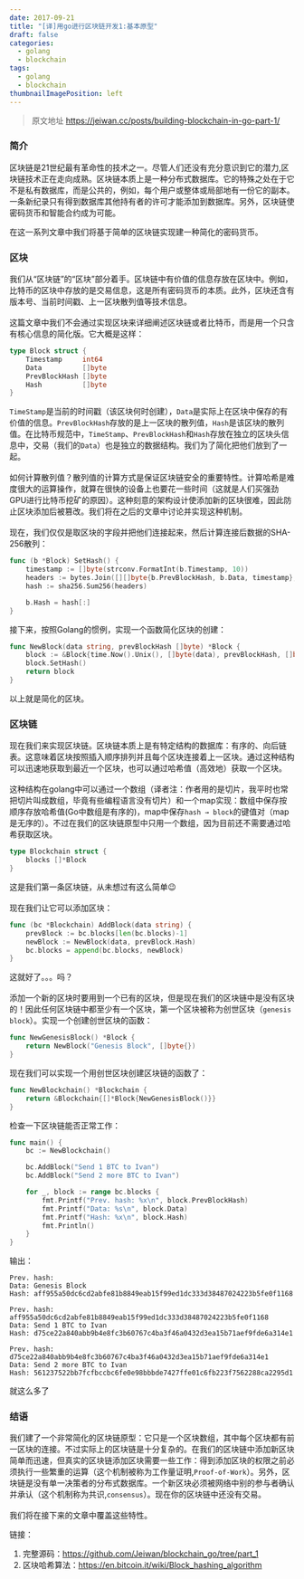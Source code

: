 ```yaml
---
date: 2017-09-21
title: "[译]用go进行区块链开发1:基本原型"
draft: false
categories:
  - golang
  - blockchain
tags:
  - golang
  - blockchain
thumbnailImagePosition: left
---
```


>原文地址 https://jeiwan.cc/posts/building-blockchain-in-go-part-1/

### 简介
区块链是21世纪最有革命性的技术之一。尽管人们还没有充分意识到它的潜力,区块链技术正在走向成熟。区块链本质上是一种分布式数据库。它的特殊之处在于它不是私有数据库，而是公共的，例如，每个用户或整体或局部地有一份它的副本。一条新纪录只有得到数据库其他持有者的许可才能添加到数据库。另外，区块链使密码货币和智能合约成为可能。

<!--more-->
在这一系列文章中我们将基于简单的区块链实现建一种简化的密码货币。

### 区块
我们从“区块链”的“区块”部分着手。区块链中有价值的信息存放在区块中。例如，比特币的区块中存放的是交易信息，这是所有密码货币的本质。此外，区块还含有版本号、当前时间戳、上一区块散列值等技术信息。<br><br>
这篇文章中我们不会通过实现区块来详细阐述区块链或者比特币，而是用一个只含有核心信息的简化版。它大概是这样：
```go
type Block struct {
	Timestamp     int64
	Data          []byte
	PrevBlockHash []byte
	Hash          []byte
}
```
`TimeStamp`是当前的时间戳（该区块何时创建），`Data`是实际上在区块中保存的有价值的信息。`PrevBlockHash`存放的是上一区块的散列值，`Hash`是该区块的散列值。在比特币规范中，`TimeStamp`、`PrevBlockHash`和`Hash`存放在独立的区块头信息中，交易（我们的`Data`）也是独立的数据结构。我们为了简化把他们放到了一起。<br><br>
如何计算散列值？散列值的计算方式是保证区块链安全的重要特性。计算哈希是难度很大的运算操作，就算在很快的设备上也要花一些时间（这就是人们买强劲GPU进行比特币挖矿的原因）。这种刻意的架构设计使添加新的区块很难，因此防止区块添加后被篡改。我们将在之后的文章中讨论并实现这种机制。<br><br>
现在，我们仅仅是取区块的字段并把他们连接起来，然后计算连接后数据的SHA-256散列：
```go
func (b *Block) SetHash() {
	timestamp := []byte(strconv.FormatInt(b.Timestamp, 10))
	headers := bytes.Join([][]byte{b.PrevBlockHash, b.Data, timestamp}, []byte{})
	hash := sha256.Sum256(headers)

	b.Hash = hash[:]
}
```
接下来，按照Golang的惯例，实现一个函数简化区块的创建：
```go
func NewBlock(data string, prevBlockHash []byte) *Block {
	block := &Block{time.Now().Unix(), []byte(data), prevBlockHash, []byte{}}
	block.SetHash()
	return block
}
```
以上就是简化的区块。

### 区块链
现在我们来实现区块链。区块链本质上是有特定结构的数据库：有序的、向后链表。这意味着区块按照插入顺序排列并且每个区块连接着上一区块。通过这种结构可以迅速地获取到最近一个区块，也可以通过哈希值（高效地）获取一个区块。<br><br>
这种结构在golang中可以通过一个数组（译者注：作者用的是切片，我平时也常把切片叫成数组，毕竟有些编程语言没有切片）和一个map实现：数组中保存按顺序存放哈希值(Go中数组是有序的)，map中保存`hash → block`的键值对（map是无序的）。不过在我们的区块链原型中只用一个数组，因为目前还不需要通过哈希获取区块。
```go
type Blockchain struct {
	blocks []*Block
}
```
这是我们第一条区块链，从未想过有这么简单😉<br><br>
现在我们让它可以添加区块：
```go
func (bc *Blockchain) AddBlock(data string) {
	prevBlock := bc.blocks[len(bc.blocks)-1]
	newBlock := NewBlock(data, prevBlock.Hash)
	bc.blocks = append(bc.blocks, newBlock)
}
```
这就好了。。。吗？<br><br>
添加一个新的区块时要用到一个已有的区块，但是现在我们的区块链中是没有区块的！因此任何区块链中都至少有一个区块，第一个区块被称为创世区块（`genesis block`）。实现一个创建创世区块的函数：
```go
func NewGenesisBlock() *Block {
	return NewBlock("Genesis Block", []byte{})
}
```
现在我们可以实现一个用创世区块创建区块链的函数了：
```go
func NewBlockchain() *Blockchain {
	return &Blockchain{[]*Block{NewGenesisBlock()}}
}
```
检查一下区块链能否正常工作：
```go
func main() {
	bc := NewBlockchain()

	bc.AddBlock("Send 1 BTC to Ivan")
	bc.AddBlock("Send 2 more BTC to Ivan")

	for _, block := range bc.blocks {
		fmt.Printf("Prev. hash: %x\n", block.PrevBlockHash)
		fmt.Printf("Data: %s\n", block.Data)
		fmt.Printf("Hash: %x\n", block.Hash)
		fmt.Println()
	}
}
```
输出：
```
Prev. hash:
Data: Genesis Block
Hash: aff955a50dc6cd2abfe81b8849eab15f99ed1dc333d38487024223b5fe0f1168

Prev. hash: aff955a50dc6cd2abfe81b8849eab15f99ed1dc333d38487024223b5fe0f1168
Data: Send 1 BTC to Ivan
Hash: d75ce22a840abb9b4e8fc3b60767c4ba3f46a0432d3ea15b71aef9fde6a314e1

Prev. hash: d75ce22a840abb9b4e8fc3b60767c4ba3f46a0432d3ea15b71aef9fde6a314e1
Data: Send 2 more BTC to Ivan
Hash: 561237522bb7fcfbccbc6fe0e98bbbde7427ffe01c6fb223f7562288ca2295d1
```
就这么多了

### 结语
我们建了一个非常简化的区块链原型：它只是一个区块数组，其中每个区块都有前一区块的连接。不过实际上的区块链是十分复杂的。在我们的区块链中添加新区块简单而迅速，但真实的区块链添加区块需要一些工作：得到添加区块的权限之前必须执行一些繁重的运算（这个机制被称为工作量证明,`Proof-of-Work`）。另外，区块链是没有单一决策者的分布式数据库。一个新区块必须被网络中别的参与者确认并承认（这个机制称为共识,`consensus`）。现在你的区块链中还没有交易。<br><br>
我们将在接下来的文章中覆盖这些特性。


链接：<br>
1. 完整源码：https://github.com/Jeiwan/blockchain_go/tree/part_1<br>
2. 区块哈希算法：https://en.bitcoin.it/wiki/Block_hashing_algorithm
